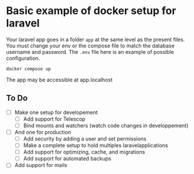 # Basic example of docker setup for laravel

Your laravel app goes in a folder `app` at the same level as the present files. You must change your env or the compose file to match the database username and password. The `.env` file here is an example of possible configuration.

```
docker compose up
```

The app may be accessible at app.localhost

## To Do

- [ ] Make one setup for developement
  - [ ] Add support for Telescop
  - [ ] Bind mounts and watchers (watch code changes in developpement)
- [ ] And one for production
  - [ ] Add security by adding a user and set permissions
  - [ ] Make a complete setup to hold multiples laravelapplications
  - [ ] Add support for optimizing, cache, and migrations
  - [ ] Add support for automated backups
- [ ] Add support for mails
